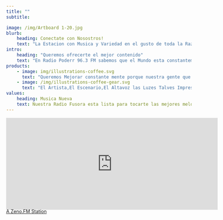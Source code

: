 ```yaml
---
title: ""
subtitle:

image: /img/Artboard 1-20.jpg
blurb:
    heading: Conectate con Nosostros!
    text: "La Estacion con Musica y Variedad en el gusto de toda la Raza!. Del pueblo y para el pueblo!. Conectate y comunicate con nosotros tu eres el que mandas en radio Poderr 96.3 FM contigo sentimos Mas Poderr!,Mandanos un whatsapp!"
intro:
    heading: "Queremos ofrecerte el mejor contenido"
    text: "En Radio Poderr 96.3 FM sabemos que el Mundo esta constantemente cambiando y por eso nos comprometemos en tenerte altanto de lo mas nuevo y actual en el mundo!."
products:
    - image: img/illustrations-coffee.svg
      text: "Queremos Mejorar constante mente porque nuestra gente que son ustedes se merece solo lo mejor y nada mas que lo mejor.En radio Poderr creemos que la ideas de nuestro publico nos ayudan a creser porque en la union es la fuerza"
    - image: /img/illustrations-coffee-gear.svg
      text: "El Artista,El Escenario,El Altavoz las Luzes Talves Impresionan pero eso solo es para la pieza mas Importante que son ustedes! Nuestro publico es lo mas importante y se merece lo mejor de lo mejor!"
values:
    heading: Musica Nueva
    text: Nuestra Radio Fusora esta lista para tocarte las mejores melodias!Pura Buena Rola En La Radio que tiene todo el poderr de entretenerte! En tu Auto ,En La Troka,En el Jale y Hasta en el baño. Escucha tus rolas favoritas atraves del sonido de alta definicion HD 100% digital.
---
```

<iframe src="https://zeno.fm/player/radio-poderr-96-3" width="575" height="250" frameborder="0" scrolling="no"></iframe><a href="https://zeno.fm/" target="_blank" style="display: block; font-size: 0.9em; line-height: 10px;">A Zeno.FM Station</a>
